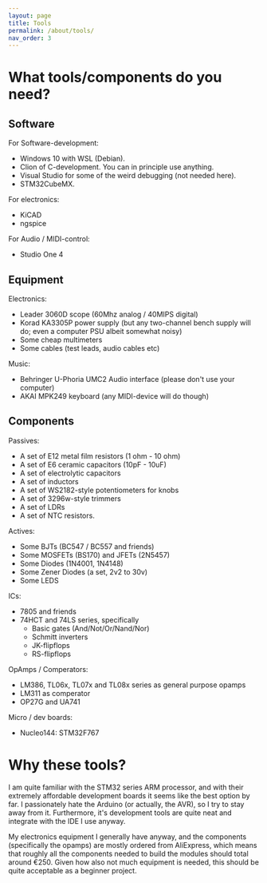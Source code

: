 ```yaml
---
layout: page
title: Tools
permalink: /about/tools/
nav_order: 3
---
```


# What tools/components do you need?

## Software
For Software-development:
- Windows 10 with WSL (Debian).
- Clion of C-development. You can in principle use anything.
- Visual Studio for some of the weird debugging (not needed here).
- STM32CubeMX.

For electronics:
- KiCAD
- ngspice

For Audio / MIDI-control:
- Studio One 4
<!--- Ableton Live 10 -->

## Equipment
Electronics:
- Leader 3060D scope (60Mhz analog / 40MIPS digital)
- Korad KA3305P power supply (but any two-channel bench supply will do; even a computer PSU albeit somewhat noisy)
- Some cheap multimeters
- Some cables (test leads, audio cables etc)

Music:
- Behringer U-Phoria UMC2 Audio interface (please don't use your computer)
- AKAI MPK249 keyboard (any MIDI-device will do though)

## Components
Passives:
- A set of E12 metal film resistors (1 ohm - 10 ohm)
- A set of E6 ceramic capacitors (10pF - 10uF)
- A set of electrolytic capacitors
- A set of inductors
- A set of WS2182-style potentiometers for knobs
- A set of 3296w-style trimmers
- A set of LDRs
- A set of NTC resistors.

Actives:
- Some BJTs (BC547 / BC557 and friends)
- Some MOSFETs (BS170) and JFETs (2N5457)
- Some Diodes (1N4001, 1N4148)
- Some Zener Diodes (a set, 2v2 to 30v)
- Some LEDS

ICs:
- 7805 and friends
- 74HCT and 74LS series, specifically
   - Basic gates (And/Not/Or/Nand/Nor)
   - Schmitt inverters
   - JK-flipflops
   - RS-flipflops

OpAmps / Comperators:
- LM386, TL06x, TL07x and TL08x series as general purpose opamps
- LM311 as comperator
- OP27G and UA741

Micro / dev boards:
- Nucleo144: STM32F767

# Why these tools?
I am quite familiar with the STM32 series ARM processor, and with their extremely
affordable development boards it seems like the best option by far. I passionately hate
the Arduino (or actually, the AVR), so I try to stay away from it. Furthermore,
it's development tools are quite neat and integrate with the IDE I use anyway.

My electronics equipment I generally have anyway, and the components
(specifically the opamps) are mostly ordered from AliExpress, which means that roughly
all the components needed to build the modules should total around €250. Given how also
not much equipment is needed, this should be quite acceptable as a beginner project.